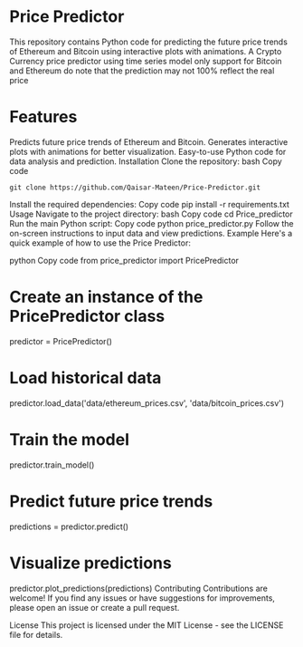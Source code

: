 # **Price Predictor**

This repository contains Python code for predicting the future price trends of Ethereum and Bitcoin using interactive plots with animations.
A Crypto Currency price predictor using time series model
only support for Bitcoin and Ethereum
do note that the prediction may not 100% reflect the real price

# Features
Predicts future price trends of Ethereum and Bitcoin.
Generates interactive plots with animations for better visualization.
Easy-to-use Python code for data analysis and prediction.
Installation
Clone the repository:
bash
Copy code
```
git clone https://github.com/Qaisar-Mateen/Price-Predictor.git
```
Install the required dependencies:
Copy code
pip install -r requirements.txt
Usage
Navigate to the project directory:
bash
Copy code
cd Price_predictor
Run the main Python script:
Copy code
python price_predictor.py
Follow the on-screen instructions to input data and view predictions.
Example
Here's a quick example of how to use the Price Predictor:

python
Copy code
from price_predictor import PricePredictor

# Create an instance of the PricePredictor class
predictor = PricePredictor()

# Load historical data
predictor.load_data('data/ethereum_prices.csv', 'data/bitcoin_prices.csv')

# Train the model
predictor.train_model()

# Predict future price trends
predictions = predictor.predict()

# Visualize predictions
predictor.plot_predictions(predictions)
Contributing
Contributions are welcome! If you find any issues or have suggestions for improvements, please open an issue or create a pull request.

License
This project is licensed under the MIT License - see the LICENSE file for details.
